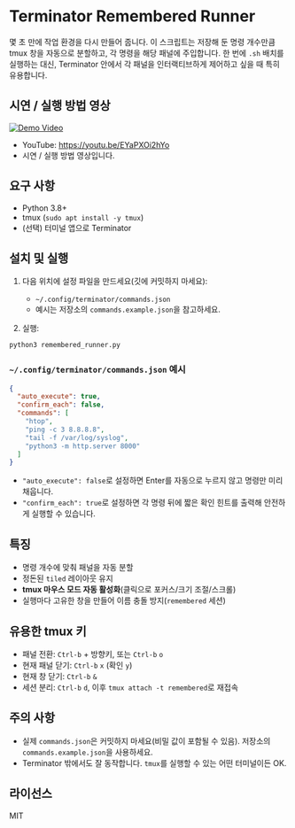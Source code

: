 # Terminator Remembered Runner

몇 초 만에 작업 환경을 다시 만들어 줍니다. 이 스크립트는 저장해 둔 명령 개수만큼 tmux 창을 자동으로 분할하고, 각 명령을 해당 패널에 주입합니다. 한 번에 `.sh` 배치를 실행하는 대신, Terminator 안에서 각 패널을 인터랙티브하게 제어하고 싶을 때 특히 유용합니다.

## 시연 / 실행 방법 영상

[![Demo Video](https://img.youtube.com/vi/EYaPXOi2hYo/0.jpg)](https://youtu.be/EYaPXOi2hYo)

- YouTube: https://youtu.be/EYaPXOi2hYo
- 시연 / 실행 방법 영상입니다.

## 요구 사항
- Python 3.8+
- tmux (`sudo apt install -y tmux`)
- (선택) 터미널 앱으로 Terminator

## 설치 및 실행
1. 다음 위치에 설정 파일을 만드세요(깃에 커밋하지 마세요):
   - `~/.config/terminator/commands.json`
   - 예시는 저장소의 `commands.example.json`을 참고하세요.

2. 실행:
```bash
python3 remembered_runner.py
```

### `~/.config/terminator/commands.json` 예시
```json
{
  "auto_execute": true,
  "confirm_each": false,
  "commands": [
    "htop",
    "ping -c 3 8.8.8.8",
    "tail -f /var/log/syslog",
    "python3 -m http.server 8000"
  ]
}
```

- `"auto_execute": false`로 설정하면 Enter를 자동으로 누르지 않고 명령만 미리 채웁니다.
- `"confirm_each": true`로 설정하면 각 명령 뒤에 짧은 확인 힌트를 출력해 안전하게 실행할 수 있습니다.

## 특징
- 명령 개수에 맞춰 패널을 자동 분할
- 정돈된 `tiled` 레이아웃 유지
- **tmux 마우스 모드 자동 활성화**(클릭으로 포커스/크기 조절/스크롤)
- 실행마다 고유한 창을 만들어 이름 충돌 방지(`remembered` 세션)

## 유용한 tmux 키
- 패널 전환: `Ctrl-b` + 방향키, 또는 `Ctrl-b` `o`
- 현재 패널 닫기: `Ctrl-b` `x` (확인 `y`)
- 현재 창 닫기: `Ctrl-b` `&`
- 세션 분리: `Ctrl-b` `d`, 이후 `tmux attach -t remembered`로 재접속

## 주의 사항
- 실제 `commands.json`은 커밋하지 마세요(비밀 값이 포함될 수 있음). 저장소의 `commands.example.json`을 사용하세요.
- Terminator 밖에서도 잘 동작합니다. `tmux`를 실행할 수 있는 어떤 터미널이든 OK.

## 라이선스
MIT

